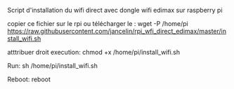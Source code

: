 Script d'installation du wifi direct avec dongle wifi edimax sur raspberry pi 

 copier ce fichier sur le rpi ou télécharger le : 
   wget -P /home/pi https://raw.githubusercontent.com/jancelin/rpi_wfi_direct_edimax/master/install_wifi.sh

 atttribuer droit execution:
   chmod +x /home/pi/install_wifi.sh

 Run:
   sh /home/pi/install_wifi.sh
   
 Reboot:
   reboot
